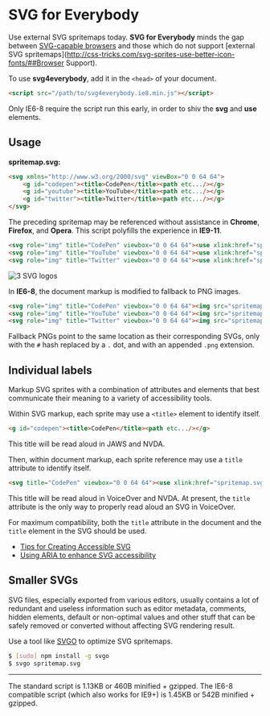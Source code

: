 # SVG for Everybody

Use external SVG spritemaps today. **SVG for Everybody** minds the gap between [SVG-capable browsers](http://caniuse.com/svg) and those which do not support [external SVG spritemaps](http://css-tricks.com/svg-sprites-use-better-icon-fonts/##Browser Support).

To use **svg4everybody**, add it in the `<head>` of your document.

```html
<script src="/path/to/svg4everybody.ie8.min.js"></script>
```

Only IE6-8 require the script run this early, in order to shiv the **svg** and **use** elements.

## Usage

**spritemap.svg:**
```html
<svg xmlns="http://www.w3.org/2000/svg" viewBox="0 0 64 64">
	<g id="codepen"><title>CodePen</title><path etc.../></g>
	<g id="youtube"><title>YouTube</title><path etc.../></g>
	<g id="twitter"><title>Twitter</title><path etc.../></g>
</svg>
```

The preceding spritemap may be referenced without assistance in **Chrome**, **Firefox**, and **Opera**. This script polyfills the experience in **IE9-11**.

```html
<svg role="img" title="CodePen" viewbox="0 0 64 64"><use xlink:href="spritemap.svg#codepen"></use></svg>
<svg role="img" title="YouTube" viewbox="0 0 64 64"><use xlink:href="spritemap.svg#youtube"></use></svg>
<svg role="img" title="Twitter" viewbox="0 0 64 64"><use xlink:href="spritemap.svg#twitter"></use></svg>
```

![3 SVG logos](http://i.imgur.com/87Npdzn.png)

In **IE6-8**, the document markup is modified to fallback to PNG images.

```html
<svg role="img" title="CodePen" viewbox="0 0 64 64"><img src="spritemap.svg.codepen.png"></svg>
<svg role="img" title="YouTube" viewbox="0 0 64 64"><img src="spritemap.svg.youtube.png"></svg>
<svg role="img" title="Twitter" viewbox="0 0 64 64"><img src="spritemap.svg.twitter.png"></svg>
```

Fallback PNGs point to the same location as their corresponding SVGs, only with the `#` hash replaced by a `.` dot, and with an appended `.png` extension.

## Individual labels

Markup SVG sprites with a combination of attributes and elements that best communicate their meaning to a variety of accessibility tools.

Within SVG markup, each sprite may use a `<title>` element to identify itself.

```html
<g id="codepen"><title>CodePen</title><path etc.../></g>
```

This title will be read aloud in JAWS and NVDA.

Then, within document markup, each sprite reference may use a `title` attribute to identify itself.

```html
<svg title="CodePen" viewbox="0 0 64 64"><use xlink:href="spritemap.svg#codepen"></use></svg>
```

This title will be read aloud in VoiceOver and NVDA. At present, the `title` attribute is the only way to properly read aloud an SVG in VoiceOver.

For maximum compatibility, both the `title` attribute in the document and the `title` element in the SVG should be used.

- [Tips for Creating Accessible SVG](https://www.sitepoint.com/tips-accessible-svg/)
- [Using ARIA to enhance SVG accessibility](http://blog.paciellogroup.com/2013/12/using-aria-enhance-svg-accessibility/)

## Smaller SVGs

SVG files, especially exported from various editors, usually contains a lot of redundant and useless information such as editor metadata, comments, hidden elements, default or non-optimal values and other stuff that can be safely removed or converted without affecting SVG rendering result.

Use a tool like [SVGO](https://github.com/svg/svgo) to optimize SVG spritemaps.

```sh
$ [sudo] npm install -g svgo
$ svgo spritemap.svg
```

---

The standard script is 1.13KB or 460B minified + gzipped. The IE6-8 compatible script (which also works for IE9+) is 1.45KB or 542B minified + gzipped.

